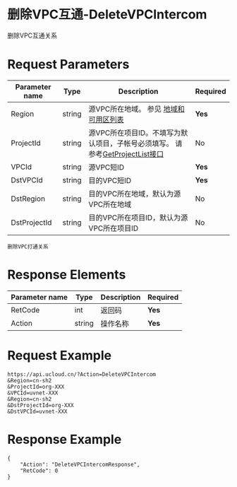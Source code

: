 # 删除VPC互通-DeleteVPCIntercom

删除VPC互通关系

# Request Parameters
|Parameter name|Type|Description|Required|
|---|---|---|---|
|Region|string|源VPC所在地域。 参见 [地域和可用区列表](../summary/regionlist.html)|**Yes**|
|ProjectId|string|源VPC所在项目ID。不填写为默认项目，子帐号必须填写。 请参考[GetProjectList接口](../summary/get_project_list.html)|No|
|VPCId|string|源VPC短ID|**Yes**|
|DstVPCId|string|目的VPC短ID|**Yes**|
|DstRegion|string|目的VPC所在地域，默认为源VPC所在地域|No|
|DstProjectId|string|目的VPC所在项目ID，默认为源VPC所在项目ID|No|

```
删除VPC打通关系
```

# Response Elements
|Parameter name|Type|Description|Required|
|---|---|---|---|
|RetCode|int|返回码|**Yes**|
|Action|string|操作名称|**Yes**|

# Request Example
```
https://api.ucloud.cn/?Action=DeleteVPCIntercom
&Region=cn-sh2
&ProjectId=org-XXX
&VPCId=uvnet-XXX
&Region=cn-sh2
&DstProjectId=org-XXX
&DstVPCId=uvnet-XXX
```

# Response Example
```
{
    "Action": "DeleteVPCIntercomResponse", 
    "RetCode": 0
}
```

